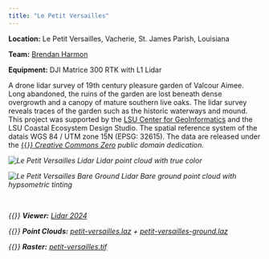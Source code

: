 ```yaml
---
title: "Le Petit Versailles"
---
```


**Location:** Le Petit Versailles, Vacherie, St. James Parish, Louisiana

**Team:**
[Brendan Harmon](https://baharmon.github.io/)

**Equipment:** DJI Matrice 300 RTK with L1 Lidar

A drone lidar survey of 19th century pleasure garden of Valcour Aimee. Long abandoned, the ruins of the garden are lost beneath dense overgrowth and a canopy of mature southern live oaks. The lidar survey reveals traces of the garden such as the historic waterways and mound. This project was supported by the [LSU Center for GeoInformatics](http://c4g.lsu.edu/) and the LSU Coastal Ecosystem Design Studio. The spatial reference system of the datais 
WGS 84 / UTM zone 15N (EPSG: 32615). The data are released under the [{{<i class="fab fa-creative-commons-zero">}} Creative Commons Zero](https://creativecommons.org/share-your-work/public-domain/cc0/) public domain dedication.

![Le Petit Versailles Lidar](../petit-versailles-1.webp)
Lidar point cloud with true color

![Le Petit Versailles Bare Ground Lidar](../petit-versailles-2.webp)
Bare ground point cloud with hypsometric tinting

&nbsp;

{{<i class="fas fa-braille">}} **Viewer:**
[Lidar 2024](https://xyz.cct.lsu.edu/data/petit-versailles/petit-versailles.html "Point Cloud Viewer for Le Petit Versailles Lidar 2024")

{{<i class="ms ms-cloud">}} **Point Clouds:**
[petit-versailles.laz](https://xyz.cct.lsu.edu/data/petit-versailles/petit-versailles.laz "LAZ Point Cloud Dataset for Le Petit Versailles 2024")
+
[petit-versailles-ground.laz](https://xyz.cct.lsu.edu/data/petit-versailles/petit-versailles-ground.laz "LAZ Bare Ground Point Cloud Dataset for Le Petit Versailles 2024")

{{<i class="ms ms-raster">}} **Raster:**
[petit-versailles.tif](https://xyz.cct.lsu.edu/data/petit-versailles/petit-versailles.tif "GeoTIFF Bare Ground Digital Elevation Model for Le Petit Versailles 2024")